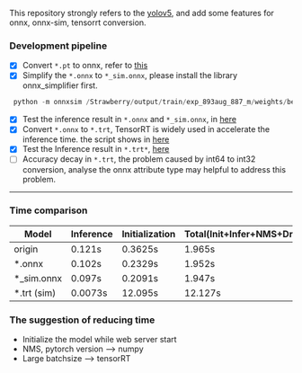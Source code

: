 This repository strongly refers to the [yolov5](https://github.com/ultralytics/yolov5), and add some features for 
onnx, onnx-sim, tensorrt conversion.

### Development pipeline
- [x] Convert `*.pt` to onnx, refer to [this](./onnx_lib/export.py)
- [x] Simplify the `*.onnx` to `*_sim.onnx`, please install the library onnx_simplifier first.
```s
 python -m onnxsim /Strawberry/output/train/exp_893aug_887_m/weights/best_ap05_32.onnx /Strawberry/output/train/exp_893aug_887_m/weights/best_ap05_sim_32.onnx
```
- [x] Test the inference result in `*.onnx` and `*_sim.onnx`, in [here](./strawbery_onnx_detect.py)
- [x] Convert `*.onnx` to `*.trt`, TensorRT is widely used in accelerate the inference time. the script shows in 
  [here](./tensorrt_lib/export_tensorrt.py)
- [x] Test the Inference result in `*.trt*`, [here](tensorrt_demo.py)
- [ ] Accuracy decay in `*.trt`,  the problem caused by int64 to int32 conversion, analyse the  onnx attribute type 
  may helpful to address this problem.
  
---
### Time comparison
|Model|Inference |Initialization|Total(Init+Infer+NMS+DrawBBox)|
|---|---|---|---|
|origin|0.121s|0.3625s|1.965s|
|*.onnx|0.102s|0.2329s|1.952s|
|*_sim.onnx|0.097s|0.2091s|1.947s|
|*.trt (sim)|0.0073s|12.095s|12.127s|


### The suggestion of reducing time
- Initialize the model while web server start
- NMS, pytorch version --> numpy
- Large batchsize --> tensorRT





